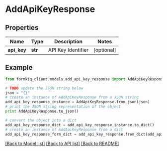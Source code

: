 # AddApiKeyResponse


## Properties

Name | Type | Description | Notes
------------ | ------------- | ------------- | -------------
**api_key** | **str** | API Key Identifier | [optional] 

## Example

```python
from formkiq_client.models.add_api_key_response import AddApiKeyResponse

# TODO update the JSON string below
json = "{}"
# create an instance of AddApiKeyResponse from a JSON string
add_api_key_response_instance = AddApiKeyResponse.from_json(json)
# print the JSON string representation of the object
print AddApiKeyResponse.to_json()

# convert the object into a dict
add_api_key_response_dict = add_api_key_response_instance.to_dict()
# create an instance of AddApiKeyResponse from a dict
add_api_key_response_form_dict = add_api_key_response.from_dict(add_api_key_response_dict)
```
[[Back to Model list]](../README.md#documentation-for-models) [[Back to API list]](../README.md#documentation-for-api-endpoints) [[Back to README]](../README.md)


